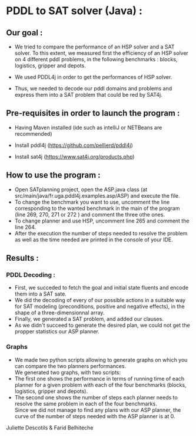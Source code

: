 # PDDL to SAT solver (Java) : 


## Our goal : 

- We tried to compare the performance of an HSP solver and a SAT solver.
To this extent, we measured first the efficiency of  an HSP solver on 4 different pddl problems, in the following benchmarks : blocks, logistics, gripper and depots.

- We used PDDL4j in order to get the performances of HSP solver.

- Thus, we needed to decode our pddl domains and problems and express them into a SAT problem that could be red by SAT4j.


## Pre-requisites in order to launch the program :

- Having Maven installed (ide such as intelliJ or NETBeans are recommended)

- Install  pddl4j (https://github.com/pellierd/pddl4j) 

- Install sat4j (https://www.sat4j.org/products.php)


## How to use the program : 

- Open SATplanning project, open the ASP.java class (at src/main/java/fr.uga.pddl4j.examples.asp/ASP) and execute the file. <br>
- To change the benchmark you want to use, uncomment the line corresponding to the wanted benchmark in the main of the program (line 269, 270, 271 or 272 ) and comment the three othe ones. <br>
- To change planner and use HSP, uncomment line 265 and comment the line 264. <br>
- After the execution the number of steps needed to resolve the problem as well as the time needed are printed in the console of your IDE. <br>

## Results :
    
### PDDL Decoding :
    
- First, we succeded to fetch the goal and initial state fluents and encode them into a SAT sate.
- We did the decoding of every of our possible actions in a suitable way for SAT modeling (preconditions, positive and negative effects), in the shape of a three-dimensionnal array.
- Finally,  we generated a SAT problem, and added our clauses.
- As we didn't succeed to generate the desired plan, we could not get the propper statistics our ASP planner.


### Graphs
- We made two python scripts allowing to generate graphs on which you can compare the two planners performances. <br>
We generated two graphs, with two scripts:
- The first one shows the performance in terms of running time of each planner for a given problem with each of the four benchmarks (blocks, logistics, gripper and depots). 
- The second one shows the number of steps each planner needs to resolve the same problem in each of the four benchmarks. <br>
Since we did not manage to find any plans with our ASP planner, the curve of the number of steps needed with the ASP planner is at 0.


Juliette Descotils & Farid Belhiteche


